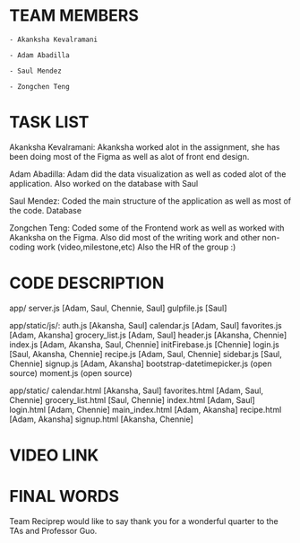 # TEAM MEMBERS

 	- Akanksha Kevalramani
 
 	- Adam Abadilla

	- Saul Mendez

	- Zongchen Teng 

# TASK LIST 

Akanksha Kevalramani: Akanksha worked alot in the assignment, she has been doing most of the Figma as well as alot of front end design. 

Adam Abadilla: Adam did the data visualization as well as coded alot of the application. Also worked on the database with Saul

Saul Mendez: Coded the main structure of the application as well as most of the code. Database

Zongchen Teng: Coded some of the Frontend work as well as worked with Akanksha on the Figma. Also did most of the writing work and other non-coding work (video,milestone,etc)
Also the HR of the group :)

# CODE DESCRIPTION 

app/
server.js [Adam, Saul, Chennie, Saul]
gulpfile.js [Saul]

app/static/js/:
auth.js [Akansha, Saul]
calendar.js [Adam, Saul]
favorites.js [Adam, Akansha]
grocery_list.js [Adam, Saul]
header.js [Akansha, Chennie]
index.js [Adam, Akansha, Saul, Chennie]
initFirebase.js [Chennie]
login.js [Saul, Akansha, Chennie]
recipe.js [Adam, Saul, Chennie]
sidebar.js [Saul, Chennie]
signup.js [Adam, Akansha]
bootstrap-datetimepicker.js (open source)
moment.js (open source)

app/static/
calendar.html [Akansha, Saul]
favorites.html [Adam, Saul, Chennie]
grocery_list.html [Saul, Chennie]
index.html [Adam, Saul]
login.html [Adam, Chennie]
main_index.html [Adam, Akansha]
recipe.html [Adam, Akansha]
signup.html [Akansha, Chennie]

# VIDEO LINK

# FINAL WORDS 

Team Reciprep would like to say thank you for a wonderful quarter to the TAs and Professor Guo. 